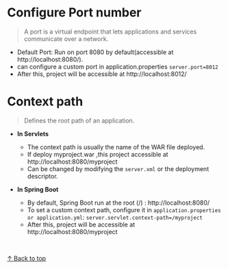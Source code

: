 <h1 id="top">Configure Port number</h1>

>A port is a virtual endpoint that lets applications and services communicate over a network.

- Default Port: Run on port 8080 by default(accessible at http://localhost:8080/).
- can configure a custom port in application.properties `server.port=8012`
- After this, project  will be accessible at http://localhost:8012/


<h1>Context path</h1>

> Defines the root path of an application.
 
- **In Servlets** 
    - The context path is usually the name of the WAR file deployed.
    - If deploy myproject.war ,this project accessible at http://localhost:8080/myproject
    - Can be changed by modifying the `server.xml` or the deployment descriptor.
 
- **In Spring Boot**
    - By default, Spring Boot run at the root (/) : http://localhost:8080/
    - To set a custom context path, configure it in `application.properties or application.yml`:
    `server.servlet.context-path=/myproject`
    - After this, project  will be accessible at http://localhost:8080/myproject


<br>

[↑ Back to top](#top)   <br><br>
